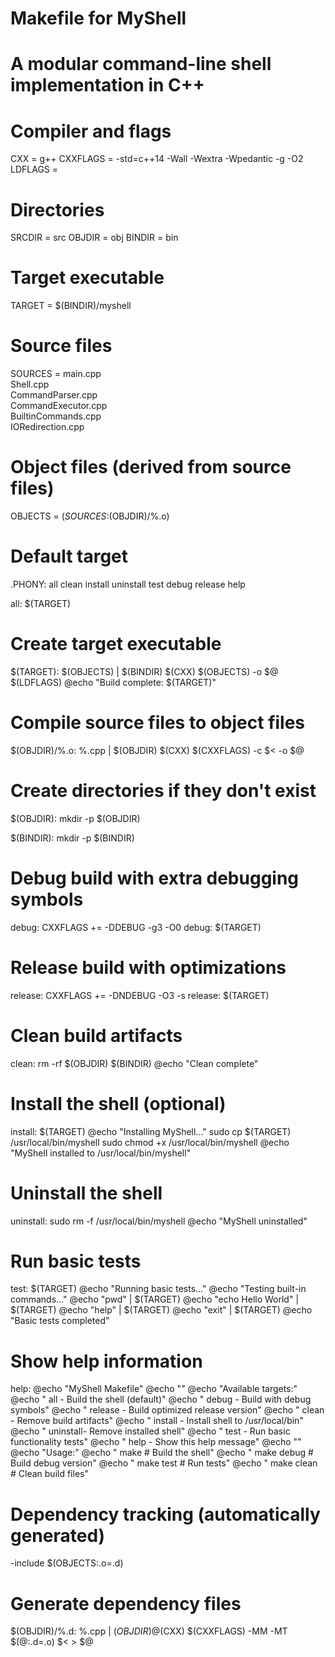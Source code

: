 # Makefile for MyShell

# A modular command-line shell implementation in C++

# Compiler and flags

CXX = g++
CXXFLAGS = -std=c++14 -Wall -Wextra -Wpedantic -g -O2
LDFLAGS =

# Directories

SRCDIR = src
OBJDIR = obj
BINDIR = bin

# Target executable

TARGET = $(BINDIR)/myshell

# Source files

SOURCES = main.cpp \
 Shell.cpp \
 CommandParser.cpp \
 CommandExecutor.cpp \
 BuiltinCommands.cpp \
 IORedirection.cpp

# Object files (derived from source files)

OBJECTS = $(SOURCES:%.cpp=$(OBJDIR)/%.o)

# Default target

.PHONY: all clean install uninstall test debug release help

all: $(TARGET)

# Create target executable

$(TARGET): $(OBJECTS) | $(BINDIR)
$(CXX) $(OBJECTS) -o $@ $(LDFLAGS)
@echo "Build complete: $(TARGET)"

# Compile source files to object files

$(OBJDIR)/%.o: %.cpp | $(OBJDIR)
$(CXX) $(CXXFLAGS) -c $< -o $@

# Create directories if they don't exist

$(OBJDIR):
mkdir -p $(OBJDIR)

$(BINDIR):
mkdir -p $(BINDIR)

# Debug build with extra debugging symbols

debug: CXXFLAGS += -DDEBUG -g3 -O0
debug: $(TARGET)

# Release build with optimizations

release: CXXFLAGS += -DNDEBUG -O3 -s
release: $(TARGET)

# Clean build artifacts

clean:
rm -rf $(OBJDIR) $(BINDIR)
@echo "Clean complete"

# Install the shell (optional)

install: $(TARGET)
@echo "Installing MyShell..."
sudo cp $(TARGET) /usr/local/bin/myshell
sudo chmod +x /usr/local/bin/myshell
@echo "MyShell installed to /usr/local/bin/myshell"

# Uninstall the shell

uninstall:
sudo rm -f /usr/local/bin/myshell
@echo "MyShell uninstalled"

# Run basic tests

test: $(TARGET)
@echo "Running basic tests..."
@echo "Testing built-in commands..."
@echo "pwd" | $(TARGET)
@echo "echo Hello World" | $(TARGET)
@echo "help" | $(TARGET)
@echo "exit" | $(TARGET)
@echo "Basic tests completed"

# Show help information

help:
@echo "MyShell Makefile"
@echo ""
@echo "Available targets:"
@echo " all - Build the shell (default)"
@echo " debug - Build with debug symbols"
@echo " release - Build optimized release version"
@echo " clean - Remove build artifacts"
@echo " install - Install shell to /usr/local/bin"
@echo " uninstall- Remove installed shell"
@echo " test - Run basic functionality tests"
@echo " help - Show this help message"
@echo ""
@echo "Usage:"
@echo " make # Build the shell"
@echo " make debug # Build debug version"
@echo " make test # Run tests"
@echo " make clean # Clean build files"

# Dependency tracking (automatically generated)

-include $(OBJECTS:.o=.d)

# Generate dependency files

$(OBJDIR)/%.d: %.cpp | $(OBJDIR)
	@$(CXX) $(CXXFLAGS) -MM -MT $(@:.d=.o) $< > $@
